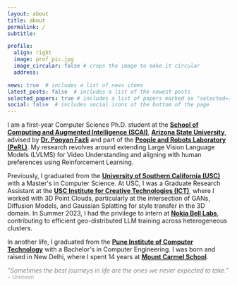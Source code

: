 ```yaml
---
layout: about
title: about
permalink: /
subtitle: 

profile:
  align: right
  image: prof_pic.jpg
  image_circular: false # crops the image to make it circular
  address:

news: true  # includes a list of news items
latest_posts: false  # includes a list of the newest posts
selected_papers: true # includes a list of papers marked as "selected={true}"
social: false  # includes social icons at the bottom of the page
---
```


I am a first-year Computer Science Ph.D. student at the **[School of Computing and Augmented Intelligence (SCAI)](https://scai.engineering.asu.edu/)**, **[Arizona State University](https://www.asu.edu/)**, advised by **[Dr. Pooyan Fazli](https://search.asu.edu/profile/4408705)** and part of the **[People and Robots Laboratory (PeRL)](https://www.pooyanfazli.com/index.html)**. My research revolves around extending Large Vision Language Models (LVLMS) for Video Understanding and aligning with human preferences using Reinforcement Learning.

Previously, I graduated from the **[University of Southern California (USC)](https://www.cs.usc.edu/)** with a Master's in Computer Science. At USC, I was a Graduate Research Assistant at the 
**[USC Institute for Creative Technologies (ICT)](https://ict.usc.edu/)**, where I worked with 3D Point Clouds, particularly at the intersection of GANs, Diffusion Models, and Gaussian Splatting for style transfer in the 3D domain. In Summer 2023, I had the privilege to intern at **[Nokia Bell Labs](https://www.bell-labs.com/#gref)**, contributing to efficient geo-distributed LLM training across heterogeneous clusters.

In another life, I graduated from the **[Pune Institute of Computer Technology](https://pict.edu/)** with a Bachelor's in Computer Engineering. I was born and raised in New Delhi, where I spent 14 years at **[Mount Carmel School](https://mountcarmelschool.com/our-schools/)**. 

<span style="font-size: 1em; font-style: italic; color: #666; font-weight: 300;">"Sometimes the best journeys in life are the ones we never expected to take."</span>
<span style="font-size: 0.8em; color: #888; font-weight: 300;">~ Unknown</span>
